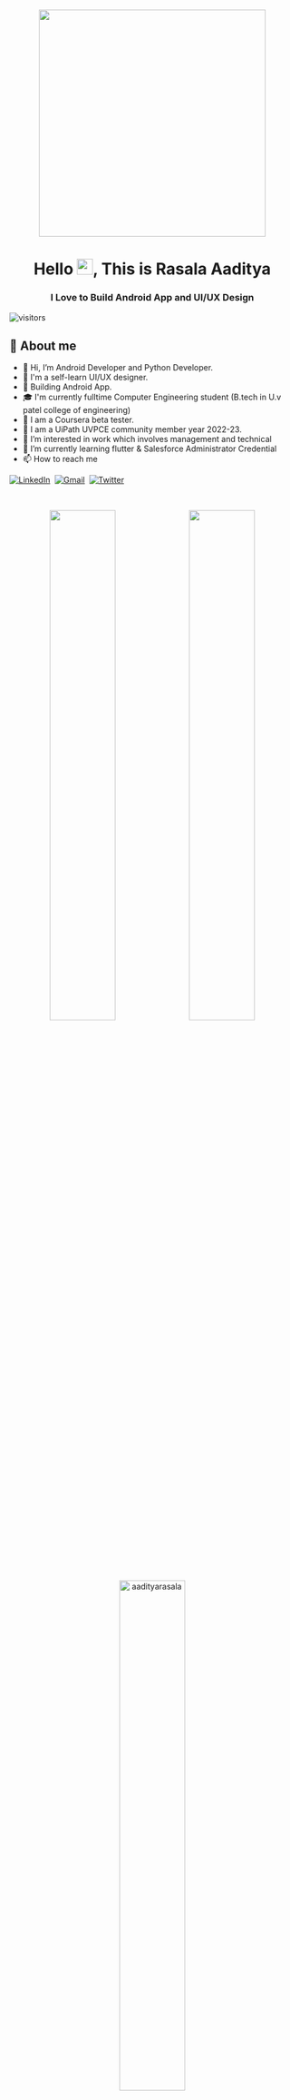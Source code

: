<h1 align="center"> <center><img src="https://github.com/aadityarasala/aadityarasala/blob/main/39610-design.gif"  width="400"></h1>


<h1 align="center">Hello  <img src="https://media.giphy.com/media/hvRJCLFzcasrR4ia7z/giphy.gif" width="28">, This is Rasala Aaditya</h1>
<h3 align="center">I Love to Build Android App and UI/UX Design</h3>

<img align="center" alt="visitors" src="https://gpvc.arturio.dev/abhishekjani123" /> 
 
 ## 📖 About me

- 👋 Hi, I’m Android Developer and Python Developer.
- 🎨 I'm a self-learn UI/UX designer.
- 📱  Building Android App.
- 🎓 I'm currently fulltime Computer Engineering student (B.tech in U.v patel college of engineering)
- 🥂 I am a Coursera beta tester.
- 🎉 I am a UiPath UVPCE community member year 2022-23.
- 👀 I’m interested in work which involves management and technical 
- 🌱 I’m currently learning flutter & Salesforce Administrator Credential
- 📫 How to reach me
 
 <a href="https://in.linkedin.com/in/aadityarasala/"><img src="https://img.shields.io/badge/linkedin-%230077B5.svg?&style=for-the-badge&logo=linkedin&logoColor=white" alt="LinkedIn" /></a>&nbsp;
 <a href="mailto:aadityavrasala@gmail.com?subject=Hello%20Aaditya"><img src="https://img.shields.io/badge/gmail-%23D14836.svg?&style=for-the-badge&logo=gmail&logoColor=white" alt="Gmail"/></a>&nbsp;
 <a href=" https://twitter.com/Aaditya_Rasala/"><img src="https://img.shields.io/twitter/url?url=https%3A%2F%2Ftwitter.com%2FAaditya_Rasala%2F" alt="Twitter"/></a>&nbsp;
     
<br>

<p align="center">
    <img width="48%" src="https://github-readme-stats.vercel.app/api?username=aadityarasala&show_icons=true&theme=tokyonight" />
    <img width="48%" src="https://github-readme-streak-stats.herokuapp.com/?user=aadityarasala&theme=tokyonight" />
</p>

<p align="center">
    <img width="48%" src="https://github-readme-stats.vercel.app/api/top-langs/?username=aadityarasala&layout=compact&theme=tokyonight" alt="aadityarasala" />
</p>

<h1 align="center"><b>✨ My Projects ✨</b></h1>

